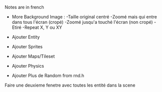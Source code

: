 ﻿Notes are in french

- More Background
	Image : -Taille original centré
			-Zoomé mais qui entre dans tous l'écran (cropé)
			-Zoomé jusqu'a touché l'écran (non cropé)
			-Etiré
			-Repeat X, Y ou XY

- Ajouter Entity
- Ajouter Sprites
- Ajouter Maps/Tileset
- Ajouter Physics
- Ajouter Plus de Random from rnd.h

Faire une deuxieme fenetre avec toutes les entité dans la scene
